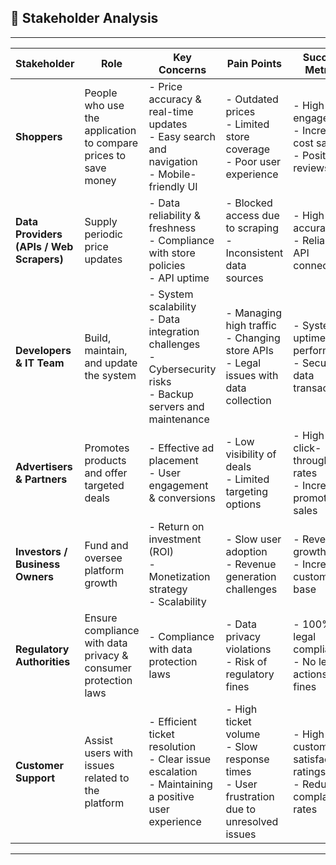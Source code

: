 ## 📌 Stakeholder Analysis

---
| **Stakeholder**                     | **Role**                                                       | **Key Concerns**                                                                                                         | **Pain Points**                                                                             | **Success Metrics**                                        |
|-------------------------------------|----------------------------------------------------------------|--------------------------------------------------------------------------------------------------------------------------|---------------------------------------------------------------------------------------------|------------------------------------------------------------|
| **Shoppers**                        | People who use the application to compare prices to save money | - Price accuracy & real-time updates <br> - Easy search and navigation <br> - Mobile-friendly UI                         | - Outdated prices <br> - Limited store coverage <br> - Poor user experience                 | - High user engagement <br> - Increased cost savings <br> - Positive reviews |
| **Data Providers (APIs / Web Scrapers)** | Supply periodic price updates                                  | - Data reliability & freshness <br> - Compliance with store policies <br> - API uptime                                   | - Blocked access due to scraping <br> - Inconsistent data sources                           | - High data accuracy <br> - Reliable API connections |
| **Developers & IT Team**            | Build, maintain, and update the system                         | - System scalability <br> - Data integration challenges <br> - Cybersecurity risks <br> - Backup servers and maintenance | - Managing high traffic <br> - Changing store APIs <br> - Legal issues with data collection | - System uptime & performance <br> - Secure data transactions |
| **Advertisers & Partners**          | Promotes products and offer targeted deals                     | - Effective ad placement <br> - User engagement & conversions                                                            | - Low visibility of deals <br> - Limited targeting options                                  | - High ad click-through rates <br> - Increased promotional sales |
| **Investors / Business Owners**     | Fund and oversee platform growth                               | - Return on investment (ROI) <br> - Monetization strategy <br> - Scalability                                             | - Slow user adoption <br> - Revenue generation challenges                                   | - Revenue growth <br> - Increased customer base |
| **Regulatory Authorities**          | Ensure compliance with data privacy & consumer protection laws | - Compliance with data protection laws                                                                                   | - Data privacy violations <br> - Risk of regulatory fines                                   | - 100% legal compliance <br> - No legal actions or fines |
| **Customer Support**                | Assist users with issues related to the platform               | - Efficient ticket resolution <br> - Clear issue escalation <br> - Maintaining a positive user experience                | - High ticket volume <br> - Slow response times <br> - User frustration due to unresolved issues | - High customer satisfaction ratings <br> - Reduced complaint rates |
---
